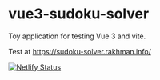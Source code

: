 # vue3-sudoku-solver

Toy application for testing Vue 3 and vite.

Test at https://sudoku-solver.rakhman.info/

[![Netlify Status](https://api.netlify.com/api/v1/badges/ad47d4fb-e53e-4f4e-862b-67cf0ac26a83/deploy-status)](https://app.netlify.com/sites/dreamy-feynman-060b15/deploys)
